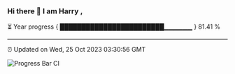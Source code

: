 ### Hi there 👋 I am Harry , 

⏳ Year progress { ████████████████████████▁▁▁▁▁▁ } 81.41 %

---

⏰ Updated on Wed, 25 Oct 2023 03:30:56 GMT

![Progress Bar CI](https://github.com/duykhang68/duykhang68/workflows/Progress%20Bar%20CI/badge.svg)
